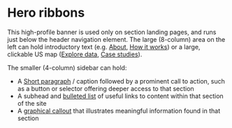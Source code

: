 # Hero ribbons

This high-profile banner is used only on section landing pages, and runs just below the header navigation element. The large (8-column) area on the left can hold introductory text (e.g. [About](/about), [How it works](/howitworks)) or a large, clickable US map ([Explore data](/Explore), [Case studies](/case-studies)).

The smaller (4-column) sidebar can hold:
- A [Short paragraph](/case-studies) / caption followed by a prominent call to action, such as a button or selector offering deeper access to that section
- A subhead and [bulleted list](/about) of useful links to content within that section of the site
- A [graphical callout](howitworks) that illustrates meaningful information found in that section
